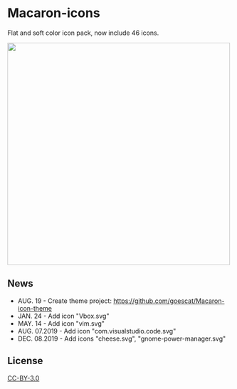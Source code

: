 # Macaron-icons
Flat and soft color icon pack, now include 46 icons.

<img src="https://github.com/goescat/Macaron-icons/blob/master/macaronicon.png" width="500">

## News
* AUG. 19 - Create theme project:
https://github.com/goescat/Macaron-icon-theme
* JAN. 24 - Add icon "Vbox.svg"
* MAY. 14 - Add icon "vim.svg"
* AUG. 07.2019 - Add icon "com.visualstudio.code.svg"
* DEC. 08.2019 - Add icons "cheese.svg", "gnome-power-manager.svg"

## License
[CC-BY-3.0](https://creativecommons.org/licenses/by/3.0/)
